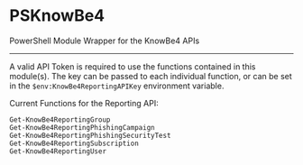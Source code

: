 # PSKnowBe4
PowerShell Module Wrapper for the KnowBe4 APIs

---

A valid API Token is required to use the functions contained in this module(s).  The key can be passed to each individual function, or can be set in the `$env:KnowBe4ReportingAPIKey` environment variable.

Current Functions for the Reporting API:

```
Get-KnowBe4ReportingGroup
Get-KnowBe4ReportingPhishingCampaign
Get-KnowBe4ReportingPhishingSecurityTest
Get-KnowBe4ReportingSubscription
Get-KnowBe4ReportingUser
```
